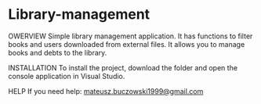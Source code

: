 # Library-management

OWERVIEW
Simple library management application.
It has functions to filter books and users downloaded from external files. It allows you to manage books and debts to the library.

INSTALLATION
To install the project, download the folder and open the console application in Visual Studio.

HELP
If you need help: mateusz.buczowski1999@gmail.com

